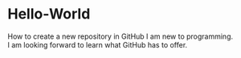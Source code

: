 # Hello-World
How to create a new repository in GitHub
I am new to programming.  
I am looking forward to learn what GitHub has to offer.
